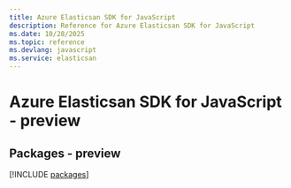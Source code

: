 ```yaml
---
title: Azure Elasticsan SDK for JavaScript
description: Reference for Azure Elasticsan SDK for JavaScript
ms.date: 10/28/2025
ms.topic: reference
ms.devlang: javascript
ms.service: elasticsan
---
```

# Azure Elasticsan SDK for JavaScript - preview
## Packages - preview
[!INCLUDE [packages](elasticsan-index.md)]